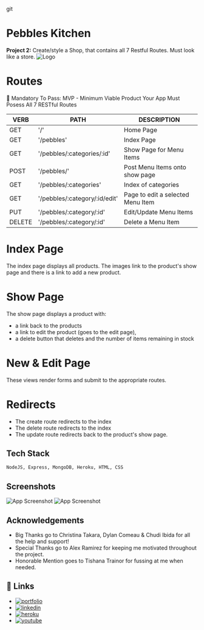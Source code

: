 git
# Pebbles Kitchen

**Project 2:** Create/style a Shop, that contains all 7 Restful Routes.
Must look like a store.
![Logo](https://i.imgur.com/S0H57yf.png)

# Routes

🔴 Mandatory To Pass:
MVP - Minimum Viable Product Your App Must Posess All 7 RESTful Routes

VERB 		 | 		  PATH 		 |  	 DESCRIPTION
------------ | ------------- | -------------------
GET | '/' | Home Page |
GET | '/pebbles' | Index Page |
GET | '/pebbles/:categories/:id' | Show Page for Menu Items |
POST | '/pebbles/' | Post Menu Items onto show page |
GET | '/pebbles/:categories' | Index of categories |
GET | '/pebbles/:category/:id/edit' | Page to edit a selected Menu Item |
PUT | '/pebbles/:category/:id' | Edit/Update Menu Items|
DELETE | '/pebbles/:category/:id'| Delete a Menu Item |

# Index Page
The index page displays all products.
The images link to the product's show page and there is a link to add a new product.
 

# Show Page
The show page displays a product with:
* a link back to the products
* a link to edit the product (goes to the edit page),
* a delete button that deletes and the number of items remaining in stock

# New & Edit Page
These views render forms and submit to the appropriate routes.

# Redirects
* The create route redirects to the index
* The delete route redirects to the index
* The update route redirects back to the product's show page.
## Tech Stack

```bash
NodeJS, Express, MongoDB, Heroku, HTML, CSS
```


## Screenshots

![App Screenshot](https://i.imgur.com/rAoQ6Xi.png)
![App Screenshot](https://i.imgur.com/FaIWQ4R.png)


## Acknowledgements

 - Big Thanks go to Christina Takara, Dylan Comeau & Chudi Ibida for all the help and support!
 - Special Thanks go to Alex Ramirez for keeping me motivated throughout the project.
 - Honorable Mention goes to Tishana Trainor for fussing at me when needed.


## 🔗 Links
* [![portfolio](https://img.shields.io/badge/my_portfolio-000?style=for-the-badge&logo=ko-fi&logoColor=white)](https://github.com/tpreston06)
* [![linkedin](https://img.shields.io/badge/linkedin-0A66C2?style=for-the-badge&logo=linkedin&logoColor=white)](https://www.linkedin.com/in/tiarious-p-36728579)
* [![heroku](https://img.shields.io/badge/PebblesKitchen-Heroku-ff69b4)](https://pebbles-kitchen.herokuapp.com/)
* [![youtube](https://img.shields.io/badge/YouTube-PebblesKitchen-red)](https://youtu.be/F7HYRaZIOXo)

